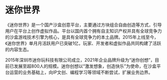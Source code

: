 # 

# 迷你世界

《迷你世界》是一个国产沙盒创意平台，主要通过方块组合自由创造等方式，引导用户在平台上创作虚拟作品。平台以国内首个拥有自主知识产权并具有全球竞争力的沙盒游戏技术引擎为核心，是具有全球竞争力的本土品牌。2015年上线至今，《迷你世界》单月月活跃用户已突破1亿，玩家、开发者和虚拟作品共同构建了活跃的内容生态。

2015年深圳市迷你玩科技有限公司成立，2021年企业品牌升级为“迷你创想”，目前已发展至超800人的规模。迷你创想以“激发想象，创造快乐”为使命，在沙盒平台运营的业务基础上，向IP文创、编程学习等领域不断尝试，扩展业务边界。

